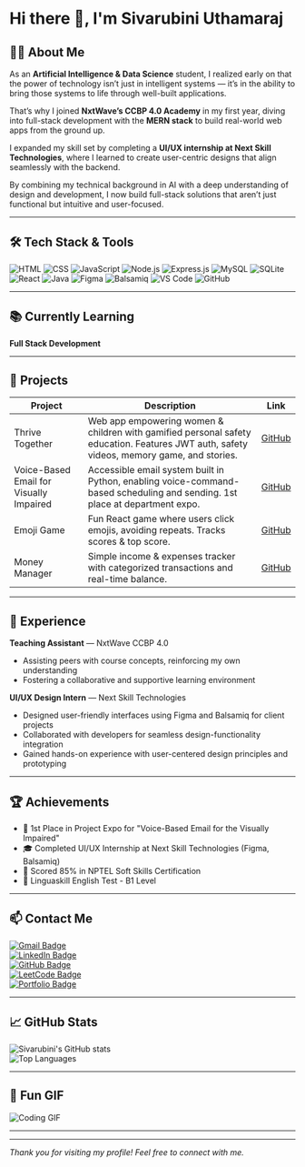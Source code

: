 # Hi there 👋, I'm Sivarubini Uthamaraj

## 👩‍🎓 About Me

As an **Artificial Intelligence & Data Science** student, I realized early on that the power of technology isn’t just in intelligent systems — it’s in the ability to bring those systems to life through well-built applications.  

That’s why I joined **NxtWave’s CCBP 4.0 Academy** in my first year, diving into full-stack development with the **MERN stack** to build real-world web apps from the ground up.

I expanded my skill set by completing a **UI/UX internship at Next Skill Technologies**, where I learned to create user-centric designs that align seamlessly with the backend.

By combining my technical background in AI with a deep understanding of design and development, I now build full-stack solutions that aren’t just functional but intuitive and user-focused.

---

## 🛠️ Tech Stack & Tools

![HTML](https://img.shields.io/badge/HTML-E34F26?style=for-the-badge&logo=html5&logoColor=white)
![CSS](https://img.shields.io/badge/CSS-1572B6?style=for-the-badge&logo=css3&logoColor=white)
![JavaScript](https://img.shields.io/badge/JavaScript-F7DF1E?style=for-the-badge&logo=javascript&logoColor=black)
![Node.js](https://img.shields.io/badge/Node.js-339933?style=for-the-badge&logo=nodedotjs&logoColor=white)
![Express.js](https://img.shields.io/badge/Express.js-000000?style=for-the-badge&logo=express&logoColor=white)
![MySQL](https://img.shields.io/badge/MySQL-4479A1?style=for-the-badge&logo=mysql&logoColor=white)
![SQLite](https://img.shields.io/badge/SQLite-003B57?style=for-the-badge&logo=sqlite&logoColor=white)
![React](https://img.shields.io/badge/React-61DAFB?style=for-the-badge&logo=react&logoColor=black)
![Java](https://img.shields.io/badge/Java-007396?style=for-the-badge&logo=java&logoColor=white)
![Figma](https://img.shields.io/badge/Figma-F24E1E?style=for-the-badge&logo=figma&logoColor=white)
![Balsamiq](https://img.shields.io/badge/Balsamiq-0082FC?style=for-the-badge&logo=balsamiq&logoColor=white)
![VS Code](https://img.shields.io/badge/VS_Code-007ACC?style=for-the-badge&logo=visual-studio-code&logoColor=white)
![GitHub](https://img.shields.io/badge/GitHub-181717?style=for-the-badge&logo=github&logoColor=white)

---

## 📚 Currently Learning

**Full Stack Development**

---

## 🚀 Projects

| Project | Description | Link |
|-|-|-|
| Thrive Together | Web app empowering women & children with gamified personal safety education. Features JWT auth, safety videos, memory game, and stories. | [GitHub](https://github.com/sivarubini5/women_children_safety_educate_app) |
| Voice-Based Email for Visually Impaired | Accessible email system built in Python, enabling voice-command-based scheduling and sending. 1st place at department expo. | [GitHub](https://github.com/sivarubini5/Voice-Based-Email-For-Visually-Impaired) |
| Emoji Game | Fun React game where users click emojis, avoiding repeats. Tracks scores & top score. | [GitHub](https://github.com/sivarubini5/Emoji_Game_using_ReactJS) |
| Money Manager | Simple income & expenses tracker with categorized transactions and real-time balance. | [GitHub](https://github.com/sivarubini5/money_manager_using_reactjs) |

---

## 💼 Experience
**Teaching Assistant** — NxtWave CCBP 4.0  
- Assisting peers with course concepts, reinforcing my own understanding  
- Fostering a collaborative and supportive learning environment

**UI/UX Design Intern** — Next Skill Technologies  
- Designed user-friendly interfaces using Figma and Balsamiq for client projects  
- Collaborated with developers for seamless design-functionality integration  
- Gained hands-on experience with user-centered design principles and prototyping

---

## 🏆 Achievements

- 🥇 1st Place in Project Expo for "Voice-Based Email for the Visually Impaired"  
- 🎓 Completed UI/UX Internship at Next Skill Technologies (Figma, Balsamiq)  
- 📜 Scored 85% in NPTEL Soft Skills Certification  
- 🏅 Linguaskill English Test - B1 Level

---

## 📫 Contact Me

[![Gmail Badge](https://img.shields.io/badge/Gmail-D14836?style=for-the-badge&logo=gmail&logoColor=white)](mailto:sivarubiniuthamaraj@gmail.com)  
[![LinkedIn Badge](https://img.shields.io/badge/LinkedIn-0077B5?style=for-the-badge&logo=linkedin&logoColor=white)](https://www.linkedin.com/in/sivarubini5/)  
[![GitHub Badge](https://img.shields.io/badge/GitHub-181717?style=for-the-badge&logo=github&logoColor=white)](https://github.com/sivarubini5)  
[![LeetCode Badge](https://img.shields.io/badge/LeetCode-FFA116?style=for-the-badge&logo=leetcode&logoColor=black)](https://leetcode.com/sivarubini)  
[![Portfolio Badge](https://img.shields.io/badge/Portfolio-4A90E2?style=for-the-badge&logo=googlesites&logoColor=white)](https://sivarubini5.github.io/Portfolio/)

---

## 📈 GitHub Stats

![Sivarubini's GitHub stats](https://github-readme-stats.vercel.app/api?username=sivarubini5&show_icons=true&theme=radical)  
![Top Languages](https://github-readme-stats.vercel.app/api/top-langs/?username=sivarubini5&layout=compact&theme=radical)

---

## 🎉 Fun GIF

![Coding GIF](https://media.giphy.com/media/3o7aCTfyhYawdOXcFW/giphy.gif)

---

---

*Thank you for visiting my profile! Feel free to connect with me.*  
<!-- End of README -->
